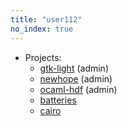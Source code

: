 ```yaml
---
title: "user112"
no_index: true
---
```


* Projects:
  * [gtk-light](/projects/gtk-light/) (admin)
  * [newhope](/projects/newhope/) (admin)
  * [ocaml-hdf](/projects/ocaml-hdf/) (admin)
  * [batteries](/projects/batteries/)
  * [cairo](/projects/cairo/)